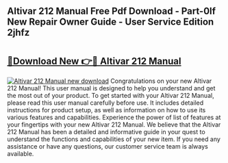 ## Altivar 212 Manual Free Pdf Download - Part-0If New Repair Owner Guide - User Service Edition 2jhfz

# <h2><a href="http://bc24931.oget.top/?id=Altivar+212+Manual">🔗Download New 👉🔴 Altivar 212 Manual</a></h2>

[![Altivar 212 Manual new download](https://i.imgur.com/5g1atiW.png)](http://bc24931.oget.top/?id=Altivar+212+Manual)
Congratulations on your new Altivar 212 Manual! This user manual is designed to help you understand and get the most out of your product. To get started with your Altivar 212 Manual, please read this user manual carefully before use. It includes detailed instructions for product setup, as well as information on how to use its various features and capabilities. Experience the power of list of features at your fingertips with your new Altivar 212 Manual. We believe that the Altivar 212 Manual has been a detailed and informative guide in your quest to understand the functions and capabilities of your new item. If you need any assistance or have any questions, our customer service team is always available.
